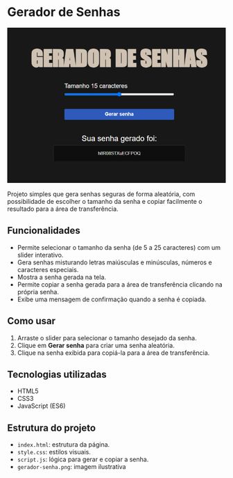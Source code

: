 # Gerador de Senhas

![Gerador de Senhas](./gerador-senha.png)

Projeto simples que gera senhas seguras de forma aleatória, com possibilidade de escolher o tamanho da senha e copiar facilmente o resultado para a área de transferência.

## Funcionalidades

- Permite selecionar o tamanho da senha (de 5 a 25 caracteres) com um slider interativo.
- Gera senhas misturando letras maiúsculas e minúsculas, números e caracteres especiais.
- Mostra a senha gerada na tela.
- Permite copiar a senha gerada para a área de transferência clicando na própria senha.
- Exibe uma mensagem de confirmação quando a senha é copiada.

## Como usar

1. Arraste o slider para selecionar o tamanho desejado da senha.
2. Clique em **Gerar senha** para criar uma senha aleatória.
3. Clique na senha exibida para copiá-la para a área de transferência.

## Tecnologias utilizadas

- HTML5
- CSS3
- JavaScript (ES6)

## Estrutura do projeto

- `index.html`: estrutura da página.
- `style.css`: estilos visuais.
- `script.js`: lógica para gerar e copiar a senha.
- `gerador-senha.png`: imagem ilustrativa
